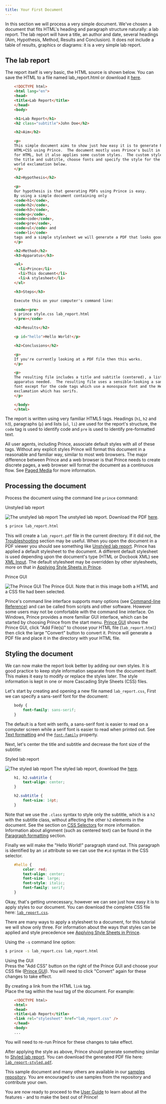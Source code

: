 ```yaml
---
title: Your First Document
---
```


In this section we will process a very simple document. We've chosen a document that fits HTML's heading and paragraph structure naturally: a lab report. The lab report will have a title, an author and date, several headings (Aim, Hypothesis, Method, Results and Conclusion). It does not include a table of results, graphics or diagrams: it is a very simple lab report.

## The lab report

The report itself is very basic, the HTML source is shown below. You can save the HTML to a file named lab_report.html or download it [here](/doc/assets/samples/lab_report.html).

```html
    <!DOCTYPE html>
    <html lang="en">
    <head>
    <title>Lab Report</title>
    </head>
    <body>

    <h1>Lab Report</h1>
    <h2 class="subtitle">John Doe</h2>

    <h2>Aim</h2>

    <p>
    This simple document aims to show just how easy it is to generate PDFs from
    HTML+CSS using Prince.  The document mostly uses Prince's built in styles
    for HTML, but it also applies some custom styles.  The custom styles: center
    the title and subtitle, choose fonts and specify the style for the hello
    world exclamation below.
    </p>

    <h2>Hypothesis</h2>

    <p>
    Our hypothesis is that generating PDFs using Prince is easy.
    By using a simple document containing only
    <code>h1</code>,
    <code>h2</code>,
    <code>h3</code>,
    <code>p</code>,
    <code>code</code>,
    <code>pre</code>,
    <code>ul</code> and
    <code>li</code>
    tags and a simple stylesheet we will generate a PDF that looks good.
    </p>

    <h2>Method</h2>
    <h3>Apparatus</h3>

    <ul>
      <li>Prince</li>
      <li>This document</li>
      <li>A stylesheet</li>
    </ul>

    <h3>Steps</h3>

    Execute this on your computer's command line:

    <code><pre>
    $ prince style.css lab_report.html
    </pre></code>

    <h2>Results</h2>

    <p id="hello">Hello World!</p>

    <h2>Conclusions</h2>

    <p>
    If you're currently looking at a PDF file then this works.
    </p>

    <p>
    The resulting file includes a title and subtitle (centered), a list of the
    apparatus needed.  The resulting file uses a sensible-looking a sans-serif
    font except for the code tags which use a monospace font and the Hello World
    exclamation which has serifs.
    </p>

    </body>
    </html>
```
The report is written using very familiar HTML5 tags. Headings (`h1`, `h2` and `h3`), paragraphs (`p`) and lists (`ul`, `li`) are used for the report's structure, the `code` tag is used to identify code and `pre` is used to identify pre-formatted text.

All user agents, including Prince, associate default styles with all of these tags. Without any explicit styles Prince will format this document in a reasonable and familiar way, similar to most web browsers. The major difference between Prince and a web browser is that Prince needs to create discrete pages, a web browser will format the document as a continuous flow. See [Paged Media](paged.md#paged) for more information.

## Processing the document

Process the document using the command line `prince` command:

<p id="fig.lab-report.unstyled">Unstyled lab report</p>

![The unstyled lab report](assets/samples/lab_report-1.bw.png)
The unstyled lab report. Download the PDF [here](assets/samples/lab_report.pdf).

```bash
$ prince lab_report.html
```

This will create a `lab_report.pdf` file in the current directory. If it did not, the [Troubleshooting](help-install.md#troubleshooting) section may be useful. When you open the document in a PDF viewer you should see something like [Unstyled lab report](#fig.lab-report.unstyled). Prince has applied a default stylesheet to the document. A different default stylesheet is used depending upon the document's type (HTML or Docbook XML) see [XML Input](prince-input.md#xml-input). The default stylesheet may be overridden by other stylesheets, more on that in [Applying Style Sheets in Prince](prince-input.md#applying-style-sheets-in-prince).

<p id="fig.gui01">Prince GUI</p>

![The Prince GUI](assets/images/gui_02.png)
The Prince GUI. Note that in this image both a HTML and a CSS file had been selected.

Prince's command line interface supports many options (see [Command-line Reference](command-line.md)) and can be called from scripts and other software. However some users may not be comfortable with the command line interface. On Windows, Prince provides a more familiar GUI interface, which can be started by choosing Prince from the start menu. [Prince GUI](#fig.gui01) shows the Prince GUI, click "Add File(s)" to choose your HTML file (`lab_report.html`) then click the large "Convert" button to convert it. Prince will generate a PDF file and place it in the directory with your HTML file.

## Styling the document

We can now make the report look better by adding our own styles. It is good practice to keep style information separate from the document itself. This makes it easy to modify or replace the styles later. The style information is kept in one or more Cascading Style Sheets (CSS) files.

Let's start by creating and opening a new file named `lab_report.css`, First we can specify a sans-serif font for the document:

```css
    body {
        font-family: sans-serif;
    }
```
The default is a font with serifs, a sans-serif font is easier to read on a computer screen while a serif font is easier to read when printed out. See [Text formatting](styling.md#text-formatting) and the [`font-family`](css-props.md#prop-font-family) property.

Next, let's center the title and subtitle and decrease the font size of the subtitle:

<p id="fig.lab-report-styled">Styled lab report</p>

![The styled lab report](assets/samples/lab_report-styled-1.colour.png)
The styled lab report, download the [here](assets/samples/lab_report-styled.pdf).

```css
    h1, h2.subtitle {
        text-align: center;
    }

    h2.subtitle {
        font-size: 14pt;
    }
```
Note that we use the `.class` syntax to style only the subtitle, which is a `h2` with the subtitle class, without affecting the other `h2` elements in the document. See the section on [CSS Selectors](css-selectors.md) for more information. Information about alignment (such as centered text) can be found in the [Paragraph formatting](styling.md#paragraph-formatting) section.

Finally we will make the "Hello World!" paragraph stand out. This paragraph is identified by an `id` attribute so we can use the `#id` syntax in the CSS selector.

```css
    #hello {
        color: red;
        text-align: center;
        font-size: large;
        font-style: italic;
        font-family: serif;
    }
```
Okay, that's getting unnecessary, however we can see just how easy it is to apply styles to our document. You can download the complete CSS file here: [`lab_report.css`](samples/lab_report.css).

There are many ways to apply a stylesheet to a document, for this tutorial we will show only three. For information about the ways that styles can be applied and style precedence see [Applying Style Sheets in Prince](prince-input.md#applying-style-sheets-in-prince).

Using the `-s` command line option:  

```bash
$ prince -s lab_report.css lab_report.html
```

Using the GUI  
Press the "Add CSS" button on the right of the Prince GUI and choose your CSS file ([Prince GUI](#fig.gui01)). You will need to click "Convert" again for these changes to take effect.

By creating a link from the HTML `link` tag.  
Place the tag within the `head` tag of the document. For example:

```html
    <!DOCTYPE html>
    <html>
    <head>
    <title>Lab Report</title>
    <link rel="stylesheet" href="lab_report.css" />
    </head>
    <body>
    ...
```
You will need to re-run Prince for these changes to take effect.

After applying the style as above, Prince should generate something similar to [Styled lab report](#fig.lab-report-styled). You can download the generated PDF file here: [`lab_report-styled.pdf`](assets/samples/lab_report-styled.pdf).

This sample document and many others are available in our [samples repository](https://github.com/yeslogic/prince-samples). You are encouraged to use samples from the repository and contribute your own.

You are now ready to proceed to the [User Guide](intro-userguide.md) to learn about all the features - and to make the best out of Prince!
